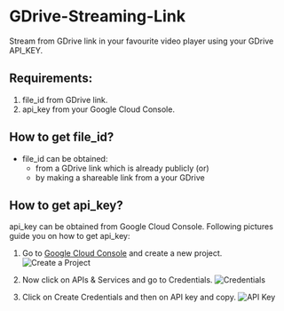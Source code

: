 # GDrive-Streaming-Link
Stream from GDrive link in your favourite video player using your GDrive API_KEY.

## Requirements:
1. file_id from GDrive link.
2. api_key from your Google Cloud Console.
       
## How to get file_id?
- file_id can be obtained: 
  - from a GDrive link which is already publicly (or)
  - by making a shareable link from a your GDrive
       
## How to get api_key?
api_key can be obtained from Google Cloud Console. Following pictures guide you on how to get api_key:

1. Go to [Google Cloud Console](https://console.cloud.google.com) and create a new project.
![Create a Project](https://i.imgur.com/7RRshPa.png)

2. Now click on APIs & Services and go to Credentials.
![Credentials](https://i.imgur.com/Wt24uXa.png)

3. Click on Create Credentials and then on API key and copy.
![API Key](https://i.imgur.com/pCa9SvF.png)
